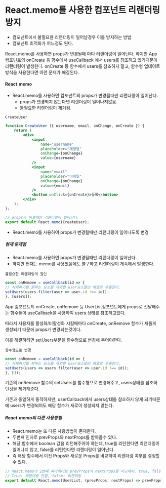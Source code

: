 # React.memo를 사용한 컴포넌트 리랜더링 방지
- 컴포넌트에서 불필요한 리랜더링이 일어날경우 이를 방지하는 방법
- 컴포넌트 최적화가 어느정도 된다.

React.memo를 사용하면 props가 변경될때 마다 리랜더링이 일어난다.
하지만 App 컴포넌트의 onCreate 등 함수에서 useCallback 에서 users를 참조하고 있기때문에 리랜더링이 발생한다.
onCreate 등 함수에서 users를 참조하지 말고, 함수형 업데이트 방식을 사용한다면 이런 문제가 해결된다.

#### React.memo
- React.memo를 사용하면 컴포넌트의 props가 변경될때만 리랜더링이 일어난다.
    - props가 변경되지 않는다면 리랜더링이 일어나지않음.
    - 불필요한 리랜더링이 제거됨.

`CreateUser`
```jsx
function CreateUser ({ username, email, onChange, onCreate }) {
    return (
        <div>
            <input 
                name="username" 
                placeholder="계정명" 
                onChange={onChange} 
                value={username}
            />
            <input 
                name="email" 
                placeholder="이메일" 
                onChange={onChange} 
                value={email}
            />
            <button onClick={onCreate}>등록</button>
        </div>
    );
};

// props가 바뀔때만 리랜더링이 일어난다.
export default React.memo(CreateUser);
```

- React.memo를 사용하여 props가 변경될때만 리랜더링이 일어나도록 변경

##### 현재 문제점
- React.memo를 사용하면 props가 변경될때만 리랜더링이 일어난다.
- 하지만 현재는 memo를 사용했음에도 불구하고 리랜더링이 게속해서 발생한다.

`불필요한 리랜더링의 원인`
```jsx
const onRemove = useCallback(id => {
// 삭제하기를 원하는 요소를 제외한 user요소들만 배열로 추출한다.
setUsers(users.filter(user => user.id !== id));
}, [users]);
```

App 컴포넌트의 onCreate, onRemove 등 UserList컴포넌트에게 props로 전달해주는 함수들이 useCallback을 사용하여 users 상태를 참조하고있다.

따라서 사용자를 활성화/비활성화 시킬때마다 onCreate, onRemove 함수가 새롭게 생성되기 때문에 props가 변경되는것이다.

이를 해결하려면 setUsers부분을 함수형으로 변경해 주어야한다.

`함수형으로 변경`
```jsx
const onRemove = useCallback(id => {
// 삭제하기를 원하는 요소를 제외한 user요소들만 배열로 추출한다.
setUsers(users => users.filter(user => user.id !== id));
}, []);
```

기존의 onRemove 함수의 setUsers를 함수형으로 변경해주고, users상태를 참조하던것을 제거해준다.

기존과 동일하게 동작하지만, userCallback에서 users상태를 참조하지 않게 되기때문에 users가 변경되어도 해당 함수가 새로이 생성되지 않는다.

##### React.memo의 다른 사용방법
- React.memo는 또 다른 사용방법이 존재한다.
- 두번째 인자로 prevProps와 nextProps를 받아올수 있다.
- 해당 함수에서 boolean 값을 리턴해주어야 하는데, true를 리턴한다면 리랜더링이 일어나지 않고, false를 리턴한다면 리랜더링이 일어난다.
- 즉 해당 함수에서 이전 Props와 새로운 Props를 비교하여 리랜더링 여부를 결정할 수 있다.

```jsx
// React.memo의 2번째 파라메터로 prevProps와 nextProps를 비교해서, true, false값에 따라 리랜더링 여부를 결정할수 있다.
// True: 리랜더링 안함, false: 리랜더링 
export default React.memo(UserList, (prevProps, nextProps) => prevProps.users === nextProps.users);
```